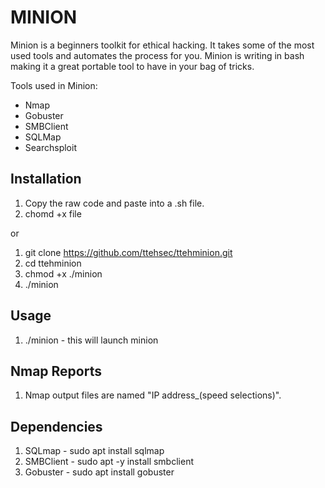 # MINION

Minion is a beginners toolkit for ethical hacking. It takes some of the most used tools and automates the process for you. Minion is writing in bash making it a great portable tool to have in your bag of tricks.   

Tools used in Minion:
* Nmap
* Gobuster
* SMBClient
* SQLMap
* Searchsploit

## Installation
1. Copy the raw code and paste into a .sh file.
2. chomd +x file 

or 

1. git clone https://github.com/ttehsec/ttehminion.git
2. cd ttehminion
3. chmod +x ./minion
4. ./minion

## Usage 
1. ./minion - this will launch minion 

## Nmap Reports
1. Nmap output files are named "IP address_(speed selections)".

## Dependencies
1. SQLmap - sudo apt install sqlmap
2. SMBClient - sudo apt -y install smbclient
3. Gobuster - sudo apt install gobuster
